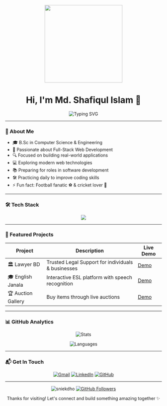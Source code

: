 <p align="center">
  <img src="https://raw.githubusercontent.com/sniekdho/sniekdho/main/cartoon-laptop.jpg" width="250" height="250" />
</p>
<h1 align="center">Hi, I'm Md. Shafiqul Islam 👋</h1>

<div align="center">
  <img src="https://readme-typing-svg.demolab.com?font=Fira+Code&pause=1000&color=FFD700&center=true&width=435&lines=Passionate+Web+Developer;Compiling+Dreams+into+Reality;Continuous+Learner" alt="Typing SVG" />
</div>

---

### 🧠 About Me

- 🎓 B.Sc in Computer Science & Engineering
- 🚀 Passionate about Full-Stack Web Development
- 🔍 Focused on building real-world applications
- 💻 Exploring modern web technologies
- 📚 Preparing for roles in software development
- 🛠️ Practicing daily to improve coding skills
- ⚡ Fun fact: Football fanatic ⚽ & cricket lover 🏏

---

### 🛠️ Tech Stack

<p align="center">
  <img src="https://skillicons.dev/icons?i=html,css,tailwind,js,nodejs,react,firebase,mongodb,vite,github,git,figma,c,cpp,java" />
</p>

---

### 📂 Featured Projects

<div align="center">

| Project | Description | Live Demo |
|---------|-------------|-----------|
| 🏛️ Lawyer BD | Trusted Legal Support for individuals & businesses | [Demo](https://bd-lawyer.netlify.app/) |
| 🎓 English Janala | Interactive ESL platform with speech recognition | [Demo](https://english-window.netlify.app/) |
| 🏆 Auction Gallery | Buy items through live auctions | [Demo](https://auctions-gallery.netlify.app/) |

</div>

---

### 📊 GitHub Analytics

<div align="center">
  
![Stats](https://github-readme-stats.vercel.app/api?username=sniekdho&show_icons=true&theme=radical&hide_border=true&bg_color=30,0f0c29,302b63&title_color=fff&icon_color=FFD700&custom_title=My%20Development%20Activity)
  
![Languages](https://github-readme-stats.vercel.app/api/top-langs/?username=sniekdho&layout=compact&theme=radical&hide_border=true&bg_color=30,0f0c29,302b63&title_color=fff)

</div>

---

### 📬 Get In Touch

<div align="center">

[![Gmail](https://img.shields.io/badge/Gmail-D14836?style=for-the-badge&logo=gmail&logoColor=white)](mailto:sniekdho@gmail.com)
[![LinkedIn](https://img.shields.io/badge/LinkedIn-0077B5?style=for-the-badge&logo=linkedin&logoColor=white)](https://www.linkedin.com/in/md-shafiqul-islam-754a19183/)
[![GitHub](https://img.shields.io/badge/GitHub-100000?style=for-the-badge&logo=github&logoColor=white)](https://github.com/sniekdho)

</div>

---

<p align="center">
  <img src="https://komarev.com/ghpvc/?username=sniekdho&label=Profile%20Views&color=0e75b6&style=flat" alt="sniekdho" /> 
  <a href="https://github.com/sniekdho?tab=followers"><img src="https://img.shields.io/github/followers/sniekdho?label=Followers&style=social" alt="GitHub Followers"></a>
</p>

<p align="center">
  Thanks for visiting! Let's connect and build something amazing together ✨
</p>
